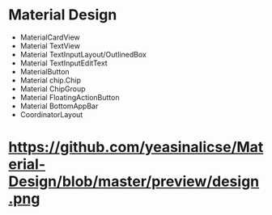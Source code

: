 # Material Design 
   * MaterialCardView
   * Material TextView
   * Material TextInputLayout/OutlinedBox
   * Material TextInputEditText
   * MaterialButton
   * Material chip.Chip
   * Material ChipGroup
   * Material FloatingActionButton
   * Material BottomAppBar
   * CoordinatorLayout
   

# https://github.com/yeasinalicse/Material-Design/blob/master/preview/design.png

